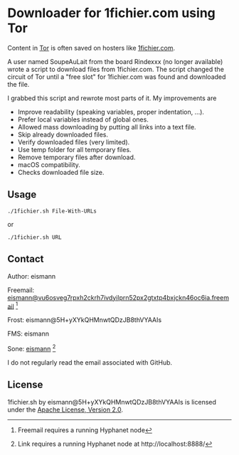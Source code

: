 # Downloader for 1fichier.com using Tor

Content in [Tor](https://www.torproject.org/) is often saved on hosters like [1fichier.com](https://1fichier.com/).

A user named SoupeAuLait from the board Rindexxx (no longer available) wrote a script to download files from 1fichier.com. The script changed the circuit of Tor until a "free slot" for 1fichier.com was found and downloaded the file.

I grabbed this script and rewrote most parts of it. My improvements are
- Improve readability (speaking variables, proper indentation, ...).
- Prefer local variables instead of global ones.
- Allowed mass downloading by putting all links into a text file.
- Skip already downloaded files.
- Verify downloaded files (very limited).
- Use temp folder for all temporary files.
- Remove temporary files after download.
- macOS compatibility.
- Checks downloaded file size.

## Usage

`./1fichier.sh File-With-URLs`

or

`./1fichier.sh URL`

## Contact

Author: eismann

Freemail: eismann@vu6osveg7rpxh2ckrh7ivdyilprn52px2gtxtp4bxjckn46oc6ia.freemail [^1]

Frost: eismann@5H+yXYkQHMnwtQDzJB8thVYAAIs

FMS: eismann

Sone: [eismann](http://localhost:8888/Sone/viewSone.html?sone=rTzpVIb8X3PoSon~io8IW~Le6ffRp3m-gbpEpvPOF5A) [^2]

I do not regularly read the email associated with GitHub.

## License

1fichier.sh by eismann@5H+yXYkQHMnwtQDzJB8thVYAAIs is licensed under the [Apache License, Version 2.0](https://www.apache.org/licenses/LICENSE-2.0).

[^1]: Freemail requires a running Hyphanet node
[^2]: Link requires a running Hyphanet node at http://localhost:8888/
